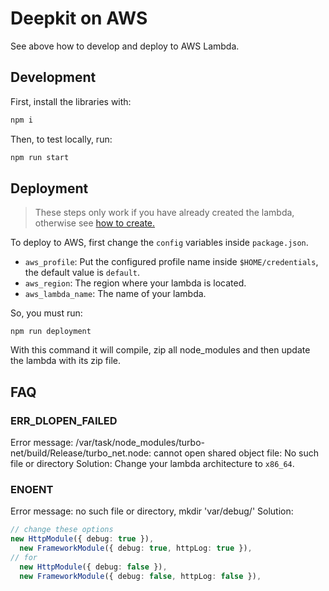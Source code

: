 # Deepkit on AWS

See above how to develop and deploy to AWS Lambda.

## Development

First, install the libraries with:

```bash
npm i
```

Then, to test locally, run:

```bash
npm run start
```

## Deployment

> These steps only work if you have already created the lambda, otherwise see [how to create.](https://docs.aws.amazon.com/lambda/latest/dg/getting-started.html)

To deploy to AWS, first change the `config` variables inside `package.json`.

- `aws_profile`: Put the configured profile name inside `$HOME/credentials`, the default value is `default`.
- `aws_region`: The region where your lambda is located.
- `aws_lambda_name`: The name of your lambda.

So, you must run:

```
npm run deployment
```

With this command it will compile, zip all node_modules and then update the lambda with its zip file.

## FAQ

### ERR_DLOPEN_FAILED

Error message: /var/task/node_modules/turbo-net/build/Release/turbo_net.node: cannot open shared object file: No such file or directory
Solution: Change your lambda architecture to `x86_64`.

### ENOENT

Error message: no such file or directory, mkdir 'var/debug/'
Solution:

```ts
// change these options
new HttpModule({ debug: true }),
  new FrameworkModule({ debug: true, httpLog: true }),
// for
  new HttpModule({ debug: false }),
  new FrameworkModule({ debug: false, httpLog: false }),
```
